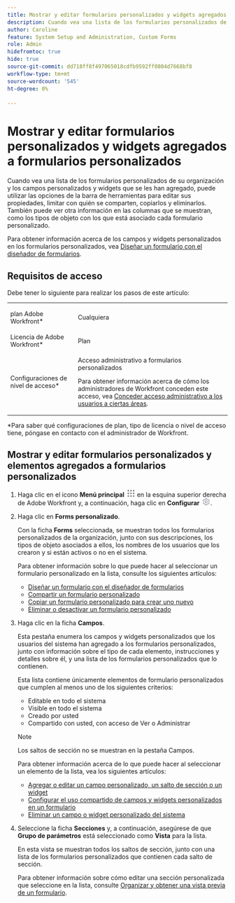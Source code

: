```yaml
---
title: Mostrar y editar formularios personalizados y widgets agregados a formularios personalizados
description: Cuando vea una lista de los formularios personalizados de su organización y los campos personalizados y widgets que se les han agregado, puede utilizar las opciones de la barra de herramientas para editar sus propiedades, limitar con quién se comparten, copiarlos y eliminarlos. También puede ver otra información en las columnas que se muestran, como los tipos de objeto con los que está asociado cada formulario personalizado.
author: Caroline
feature: System Setup and Administration, Custom Forms
role: Admin
hidefromtoc: true
hide: true
source-git-commit: dd718ff8f497065018cdfb9592ff0804d7668bf8
workflow-type: tm+mt
source-wordcount: '545'
ht-degree: 0%

---
```



# Mostrar y editar formularios personalizados y widgets agregados a formularios personalizados

Cuando vea una lista de los formularios personalizados de su organización y los campos personalizados y widgets que se les han agregado, puede utilizar las opciones de la barra de herramientas para editar sus propiedades, limitar con quién se comparten, copiarlos y eliminarlos. También puede ver otra información en las columnas que se muestran, como los tipos de objeto con los que está asociado cada formulario personalizado.

Para obtener información acerca de los campos y widgets personalizados en los formularios personalizados, vea [Diseñar un formulario con el diseñador de formularios](/help/quicksilver/administration-and-setup/customize-workfront/create-manage-custom-forms/form-designer/design-a-form/design-a-form.md).

## Requisitos de acceso

Debe tener lo siguiente para realizar los pasos de este artículo:

<table style="table-layout:auto"> 
 <col> 
 <col> 
 <tbody> 
  <tr data-mc-conditions=""> 
   <td role="rowheader"> <p>plan Adobe Workfront*</p> </td> 
   <td>Cualquiera</td> 
  </tr> 
  <tr> 
   <td role="rowheader">Licencia de Adobe Workfront*</td> 
   <td>Plan</td> 
  </tr> 
  <tr data-mc-conditions=""> 
   <td role="rowheader">Configuraciones de nivel de acceso*</td> 
   <td> <p>Acceso administrativo a formularios personalizados</p> <p>Para obtener información acerca de cómo los administradores de Workfront conceden este acceso, vea <a href="../../../administration-and-setup/add-users/configure-and-grant-access/grant-users-admin-access-certain-areas.md" class="MCXref xref">Conceder acceso administrativo a los usuarios a ciertas áreas</a>.</p> </td> 
  </tr> 
 </tbody> 
</table>

&#42;Para saber qué configuraciones de plan, tipo de licencia o nivel de acceso tiene, póngase en contacto con el administrador de Workfront.

## Mostrar y editar formularios personalizados y elementos agregados a formularios personalizados

1. Haga clic en el icono **Menú principal** ![](assets/main-menu-icon.png) en la esquina superior derecha de Adobe Workfront y, a continuación, haga clic en **Configurar** ![](assets/gear-icon-settings.png).

1. Haga clic en **Forms personalizado**.

   Con la ficha **Forms** seleccionada, se muestran todos los formularios personalizados de la organización, junto con sus descripciones, los tipos de objeto asociados a ellos, los nombres de los usuarios que los crearon y si están activos o no en el sistema.

   Para obtener información sobre lo que puede hacer al seleccionar un formulario personalizado en la lista, consulte los siguientes artículos:

   * [Diseñar un formulario con el diseñador de formularios](/help/quicksilver/administration-and-setup/customize-workfront/create-manage-custom-forms/form-designer/design-a-form/design-a-form.md)
   * [Compartir un formulario personalizado](../../../administration-and-setup/customize-workfront/create-manage-custom-forms/share-access-to-a-custom-form.md)
   * [Copiar un formulario personalizado para crear uno nuevo](/help/quicksilver/administration-and-setup/customize-workfront/create-manage-custom-forms/list-edit-share-custom-forms-and-custom-fields.md)
   * [Eliminar o desactivar un formulario personalizado](../../../administration-and-setup/customize-workfront/create-manage-custom-forms/delete-or-deactivate-a-custom-form.md)

1. Haga clic en la ficha **Campos**.

   Esta pestaña enumera los campos y widgets personalizados que los usuarios del sistema han agregado a los formularios personalizados, junto con información sobre el tipo de cada elemento, instrucciones y detalles sobre él, y una lista de los formularios personalizados que lo contienen.

   Esta lista contiene únicamente elementos de formulario personalizados que cumplen al menos uno de los siguientes criterios:

   * Editable en todo el sistema
   * Visible en todo el sistema
   * Creado por usted
   * Compartido con usted, con acceso de Ver o Administrar

   >[!NOTE]
   >
   >Los saltos de sección no se muestran en la pestaña Campos.

   Para obtener información acerca de lo que puede hacer al seleccionar un elemento de la lista, vea los siguientes artículos:

   * [Agregar o editar un campo personalizado, un salto de sección o un widget](../../../administration-and-setup/customize-workfront/create-manage-custom-forms/edit-a-custom-field.md)
   * [Configurar el uso compartido de campos y widgets personalizados en un formulario](/help/quicksilver/administration-and-setup/customize-workfront/create-manage-custom-forms/form-designer/manage-a-form/share-custom-fields.md)
   * [Eliminar un campo o widget personalizado del sistema](../../../administration-and-setup/customize-workfront/create-manage-custom-forms/delete-a-custom-field.md)

1. Seleccione la ficha **Secciones** y, a continuación, asegúrese de que **Grupo de parámetros** está seleccionado como **Vista** para la lista.

   En esta vista se muestran todos los saltos de sección, junto con una lista de los formularios personalizados que contienen cada salto de sección.

   Para obtener información sobre cómo editar una sección personalizada que seleccione en la lista, consulte [Organizar y obtener una vista previa de un formulario](/help/quicksilver/administration-and-setup/customize-workfront/create-manage-custom-forms/form-designer/design-a-form/organize-a-form.md).


